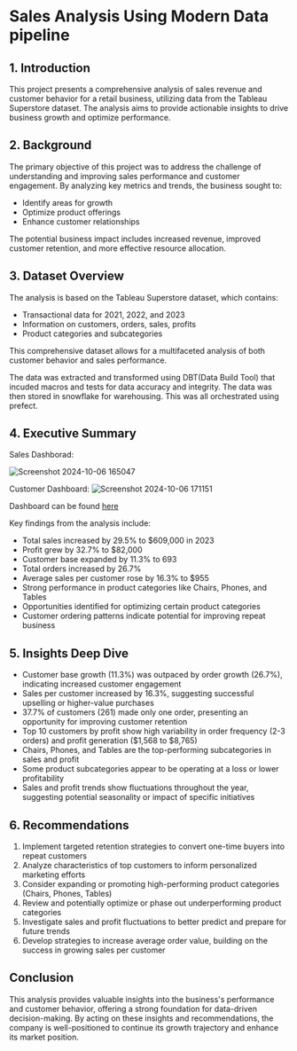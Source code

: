 # Sales Analysis Using Modern Data pipeline

## 1. Introduction
This project presents a comprehensive analysis of sales revenue and customer behavior for a retail business, utilizing data from the Tableau Superstore dataset. The analysis aims to provide actionable insights to drive business growth and optimize performance.

## 2. Background
The primary objective of this project was to address the challenge of understanding and improving sales performance and customer engagement. By analyzing key metrics and trends, the business sought to:
- Identify areas for growth
- Optimize product offerings
- Enhance customer relationships

The potential business impact includes increased revenue, improved customer retention, and more effective resource allocation.

## 3. Dataset Overview
The analysis is based on the Tableau Superstore dataset, which contains:
- Transactional data for 2021, 2022, and 2023
- Information on customers, orders, sales, profits
- Product categories and subcategories

This comprehensive dataset allows for a multifaceted analysis of both customer behavior and sales performance.

The data was extracted and transformed using DBT(Data Build Tool) that incuded macros and tests for data accuracy and integrity. The data was then stored in snowflake for warehousing. 
This was all orchestrated using prefect.


## 4. Executive Summary

Sales Dashborad:

![Screenshot 2024-10-06 165047](https://github.com/user-attachments/assets/e937e9e1-3628-4041-b5f6-eaca9392f2c7)

Customer Dashboard: 
![Screenshot 2024-10-06 171151](https://github.com/user-attachments/assets/77e7f34d-7ea9-466c-b6f5-a057bfa1689a)


Dashboard can be found [here](https://public.tableau.com/app/profile/mandar.dilip.mhatre/viz/Sales_analysis_17216992735700/SalesDashboard)

Key findings from the analysis include:
- Total sales increased by 29.5% to $609,000 in 2023
- Profit grew by 32.7% to $82,000
- Customer base expanded by 11.3% to 693
- Total orders increased by 26.7%
- Average sales per customer rose by 16.3% to $955
- Strong performance in product categories like Chairs, Phones, and Tables
- Opportunities identified for optimizing certain product categories
- Customer ordering patterns indicate potential for improving repeat business

## 5. Insights Deep Dive
- Customer base growth (11.3%) was outpaced by order growth (26.7%), indicating increased customer engagement
- Sales per customer increased by 16.3%, suggesting successful upselling or higher-value purchases
- 37.7% of customers (261) made only one order, presenting an opportunity for improving customer retention
- Top 10 customers by profit show high variability in order frequency (2-3 orders) and profit generation ($1,568 to $8,765)
- Chairs, Phones, and Tables are the top-performing subcategories in sales and profit
- Some product subcategories appear to be operating at a loss or lower profitability
- Sales and profit trends show fluctuations throughout the year, suggesting potential seasonality or impact of specific initiatives

## 6. Recommendations
1. Implement targeted retention strategies to convert one-time buyers into repeat customers
2. Analyze characteristics of top customers to inform personalized marketing efforts
3. Consider expanding or promoting high-performing product categories (Chairs, Phones, Tables)
4. Review and potentially optimize or phase out underperforming product categories
5. Investigate sales and profit fluctuations to better predict and prepare for future trends
6. Develop strategies to increase average order value, building on the success in growing sales per customer

## Conclusion
This analysis provides valuable insights into the business's performance and customer behavior, offering a strong foundation for data-driven decision-making. By acting on these insights and recommendations, the company is well-positioned to continue its growth trajectory and enhance its market position.
